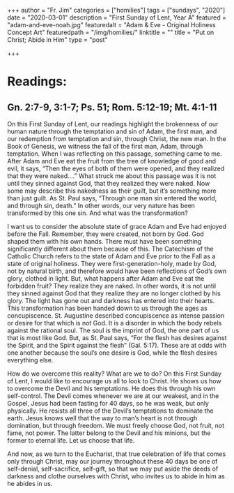 +++
author = "Fr. Jim"
categories = ["homilies"]
tags = ["sundays", "2020"]
date = "2020-03-01"
description = "First Sunday of Lent, Year A"
featured = "adam-and-eve-noah.jpg"
featuredalt = "Adam & Eve - Original Holiness Concept Art"
featuredpath = "/img/homilies/"
linktitle = ""
title = "Put on Christ; Abide in Him"
type = "post"

+++

# Readings:
## Gn. 2:7-9, 3:1-7; Ps. 51; Rom. 5:12-19; Mt. 4:1-11

On this First Sunday of Lent, our readings highlight the brokenness of our human nature through the temptation and sin of Adam, the first man, and our redemption from temptation and sin, through Christ, the new man. In the Book of Genesis, we witness the fall of the first man, Adam, through temptation. When I was reflecting on this passage, something came to me. After Adam and Eve eat the fruit from the tree of knowledge of good and evil, it says, “Then the eyes of both of them were opened, and they realized that they were naked….” What struck me about this passage was it is not until they sinned against God, that they realized they were naked. Now some may describe this nakedness as their guilt, but it’s something more than just guilt. As St. Paul says, “Through one man sin entered the world, and through sin, death.” In other words, our very nature has been transformed by this one sin. And what was the transformation?  

I want us to consider the absolute state of grace Adam and Eve had enjoyed before the Fall. Remember, they were created, not born by God. God shaped them with his own hands. There must have been something significantly different about them because of this. The Catechism of the Catholic Church refers to the state of Adam and Eve prior to the Fall as a state of original holiness. They were first-generation-holy, made by God, not by natural birth, and therefore would have been reflections of God’s own glory, clothed in light. But, what happens after Adam and Eve eat the forbidden fruit? They realize they are naked. In other words, it is not until they sinned against God that they realize they are no longer clothed by his glory. The light has gone out and darkness has entered into their hearts. This transformation has been handed down to us through the ages as concupiscence. St. Augustine described concupiscence as intense passion or desire for that which is not God. It is a disorder in which the body rebels against the rational soul. The soul is the imprint of God, the one part of us that is most like God. But, as St. Paul says, “For the flesh has desires against the Spirit, and the Spirit against the flesh” (Gal. 5:17). These are at odds with one another because the soul’s one desire is God, while the flesh desires everything else.  

How do we overcome this reality? What are we to do? On this First Sunday of Lent, I would like to encourage us all to look to Christ. He shows us how to overcome the Devil and his temptations. He does this through his own self-control. The Devil comes whenever we are at our weakest, and in the Gospel, Jesus had been fasting for 40 days, so he was weak, but only physically. He resists all three of the Devil’s temptations to dominate the earth. Jesus knows well that the way to man’s heart is not through domination, but through freedom. We must freely choose God, not fruit, not fame, not power. The latter belong to the Devil and his minions, but the former to eternal life. Let us choose that life.  

And now, as we turn to the Eucharist, that true celebration of life that comes only through Christ, may our journey throughout these 40 days be one of self-denial, self-sacrifice, self-gift, so that we may put aside the deeds of darkness and clothe ourselves with Christ, who invites us to abide in him as he abides in us.  